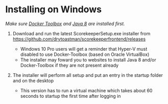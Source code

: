 # Installing on Windows

*Make sure  [Docker Toolbox](https://docs.docker.com/toolbox/toolbox_install_windows) and [Java 8](https://java.com/en/download/win10.jsp) are installed first.*

1. Download and run the latest ScorekeeperSetup.exe installer from <https://github.com/drytoastman/scorekeeperfrontend/releases> 
    * Windows 10 Pro users will get a reminder that Hyper-V must disabled to use Docker-Toolbox (based on Oracle VirtualBox)
    * The installer may foward you to websites to install Java 8 and/or Docker-Toolbox if they are not present already

2. The installer will perform all setup and put an entry in the startup folder and on the desktop
    * This version has to run a virtual machine which takes about 60 seconds to startup the first time after logging in

